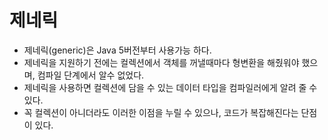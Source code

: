 # 제네릭
- 제네릭(generic)은 Java 5버전부터 사용가능 하다.
- 제네릭을 지원하기 전에는 컬렉션에서 객체를 꺼낼때마다 형변환을 해줬워야 했으며, 컴파일 단계에서 알수 없었다.
- 제네릭을 사용하면 컬렉션에 담을 수 있는 데이터 타입을 컴파일러에게 알려 줄 수 있다.
- 꼭 컬렉션이 아니더라도 이러한 이점을 누릴 수 있으나, 코드가 복잡해진다는 단점이 있다.